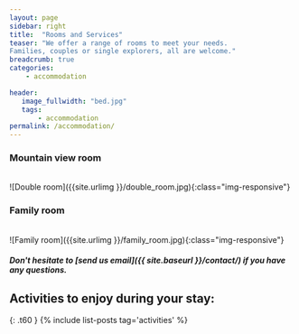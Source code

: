 ```yaml
---
layout: page
sidebar: right
title:  "Rooms and Services"
teaser: "We offer a range of rooms to meet your needs.
Families, couples or single explorers, all are welcome."
breadcrumb: true
categories:
    - accommodation

header:
   image_fullwidth: "bed.jpg"
   tags:
       - accommodation
permalink: /accommodation/
---
```



### Mountain view room
<br>
![Double room]({{site.urlimg }}/double_room.jpg){:class="img-responsive"}

### Family room
<br>
![Family room]({{site.urlimg }}/family_room.jpg){:class="img-responsive"}




##### Don't hesitate to [send us email]({{ site.baseurl }}/contact/) if you have any questions.

## Activities to enjoy during your stay:
{: .t60 }
{% include list-posts tag='activities' %}
